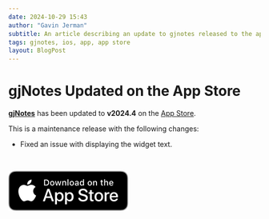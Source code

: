 ```yaml
---
date: 2024-10-29 15:43
author: "Gavin Jerman"
subtitle: An article describing an update to gjnotes released to the app store.
tags: gjnotes, ios, app, app store
layout: BlogPost
---
```


# gjNotes Updated on the App Store

[**gjNotes**](/projects/gjNotes) has been updated to **v2024.4** on the [App Store](https://apps.apple.com/app/gjnotes/id1562333522?platform=iphone).

This is a maintenance release with the following changes:
- Fixed an issue with displaying the widget text.
<br>

[![download](/images/Download_on_the_App_Store_Badge_US-UK_RGB_blk_092917.svg)](https://apps.apple.com/app/gjnotes/id1562333522?platform=iphone)
